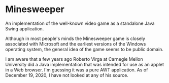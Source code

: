 # Minesweeper

An implementation of the well-known video game as a standalone Java Swing application.

Although in most people's minds the Minesweeper game is closely associated with Microsoft and the earliest versions of the Windows operating system, the general idea of the game seems to be public domain.

I am aware that a few years ago Roberto Virga at Carnegie Mellon University did a Java implementation that was intended for use as an applet in a Web browser. I'm guessing it was a pure AWT application. As of December 19, 2020, I have not looked at any of his source.